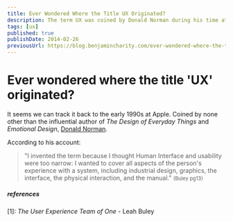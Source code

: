 ```yaml
---
title: Ever Wondered Where the Title UX Originated?
description: The term UX was coined by Donald Norman during his time at Apple in the 90s.
tags: [ux]
published: true
publishDate: 2014-02-26
previousUrl: https://blog.benjamincharity.com/ever-wondered-where-the-title-ux-originated/
---
```


# Ever wondered where the title 'UX' originated?

It seems we can track it back to the early 1990s at Apple. Coined by none other than the influential author of *The 
Design of Everyday Things* and *Emotional Design*, [Donald Norman][dNorman].

According to his account:

> "I invented the term because I thought Human Interface and usability were too narrow: I wanted to cover all 
> aspects of the person's experience with a system, including industrial design, graphics, the interface, the 
> physical interaction, and the manual." <small>(Buley pg13)</small>

##### references

[1]: *The User Experience Team of One* - Leah Buley

[dNorman]: https://www.jnd.org/
